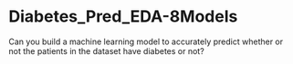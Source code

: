 # Diabetes_Pred_EDA-8Models
Can you build a machine learning model to accurately predict whether or not the patients in the dataset have diabetes or not?
